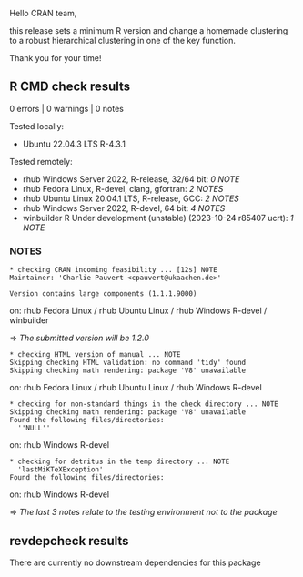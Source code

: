 Hello CRAN team,

this release sets a minimum R version and change a homemade clustering to a robust hierarchical clustering in one of the key function.

Thank you for your time!

## R CMD check results

0 errors | 0 warnings | 0 notes

Tested locally:

* Ubuntu 22.04.3 LTS R-4.3.1

Tested remotely:

* rhub Windows Server 2022, R-release, 32/64 bit: *0 NOTE*
* rhub Fedora Linux, R-devel, clang, gfortran: *2 NOTES*
* rhub Ubuntu Linux 20.04.1 LTS, R-release, GCC: *2 NOTES*
* rhub Windows Server 2022, R-devel, 64 bit: *4 NOTES*
* winbuilder R Under development (unstable) (2023-10-24 r85407 ucrt): *1 NOTE*

### NOTES

```
* checking CRAN incoming feasibility ... [12s] NOTE
Maintainer: 'Charlie Pauvert <cpauvert@ukaachen.de>'

Version contains large components (1.1.1.9000)
```

on: rhub Fedora Linux / rhub Ubuntu Linux / rhub Windows R-devel / winbuilder

=> _The submitted version will be 1.2.0_


```
* checking HTML version of manual ... NOTE
Skipping checking HTML validation: no command 'tidy' found
Skipping checking math rendering: package 'V8' unavailable
```

on: rhub Fedora Linux / rhub Ubuntu Linux / rhub Windows R-devel

```
* checking for non-standard things in the check directory ... NOTE
Skipping checking math rendering: package 'V8' unavailable
Found the following files/directories:
  ''NULL''
```

on: rhub Windows R-devel

```
* checking for detritus in the temp directory ... NOTE
  'lastMiKTeXException'
Found the following files/directories:
```

on: rhub Windows R-devel

=> _The last 3 notes relate to the testing environment not to the package_


## revdepcheck results

There are currently no downstream dependencies for this package
